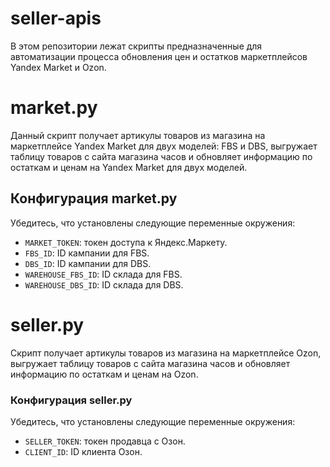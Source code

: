 # seller-apis

В этом репозитории лежат скрипты предназначенные для автоматизации процесса обновления цен и остатков маркетплейсов Yandex Market и Ozon.

# market.py

Данный скрипт получает артикулы товаров из магазина на маркетплейсе Yandex Market для двух моделей: FBS и DBS, выгружает таблицу товаров с сайта магазина часов и обновляет информацию по остаткам и ценам на Yandex Market для двух моделей.

## Конфигурация market.py
Убедитесь, что установлены следующие переменные окружения:

- `MARKET_TOKEN`: токен доступа к Яндекс.Маркету.
- `FBS_ID`: ID кампании для FBS.
- `DBS_ID`: ID кампании для DBS.
- `WAREHOUSE_FBS_ID`: ID склада для FBS.
- `WAREHOUSE_DBS_ID`: ID склада для DBS.

# seller.py

Скрипт получает артикулы товаров из магазина на маркетплейсе Ozon, выгружает таблицу товаров с сайта магазина часов и обновляет информацию по остаткам и ценам на Ozon.

### Конфигурация seller.py

Убедитесь, что установлены следующие переменные окружения:

- `SELLER_TOKEN`: токен продавца с Озон.
- `CLIENT_ID`: ID клиента Озон.
